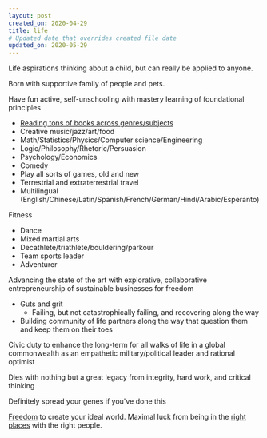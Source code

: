 ```yaml
---
layout: post
created_on: 2020-04-29
title: life
# Updated date that overrides created file date
updated_on: 2020-05-29
---
```


Life aspirations 
thinking about a child,
but can really be applied to anyone.

Born with supportive family of people and pets. 

Have fun active, self-unschooling 
with mastery learning 
of foundational principles
- [Reading tons of books across genres/subjects](https://en.wikipedia.org/wiki/How_to_Read_a_Book)
- Creative music/jazz/art/food
- Math/Statistics/Physics/Computer science/Engineering
- Logic/Philosophy/Rhetoric/Persuasion
- Psychology/Economics
- Comedy
- Play all sorts of games, old and new
- Terrestrial and extraterrestrial travel
- Multilingual (English/Chinese/Latin/Spanish/French/German/Hindi/Arabic/Esperanto)

Fitness
- Dance
- Mixed martial arts
- Decathlete/triathlete/bouldering/parkour
- Team sports leader
- Adventurer

Advancing the state of the art 
with explorative,
collaborative entrepreneurship 
of sustainable businesses for freedom
- Guts and grit
  - Failing, but not catastrophically failing, and recovering along the way
- Building community of life partners along the way that question them and keep them on their toes

Civic duty 
to enhance the long-term
for all walks of life 
in a global commonwealth 
as an empathetic military/political leader
and rational optimist

Dies with nothing but
a great legacy from 
integrity, 
hard work, 
and 
critical thinking

Definitely spread your genes if you've done this

[Freedom](/freedom)
to create your ideal world. 
Maximal luck from being in the [right places](https://en.wikipedia.org/wiki/Focal_point_(game_theory))
with the right people. 
